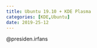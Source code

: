 ```yaml
---
title: Ubuntu 19.10 + KDE Plasma
categories: [KDE,Ubuntu]
date: 2019-25-12
---
```


@presiden.irfans

